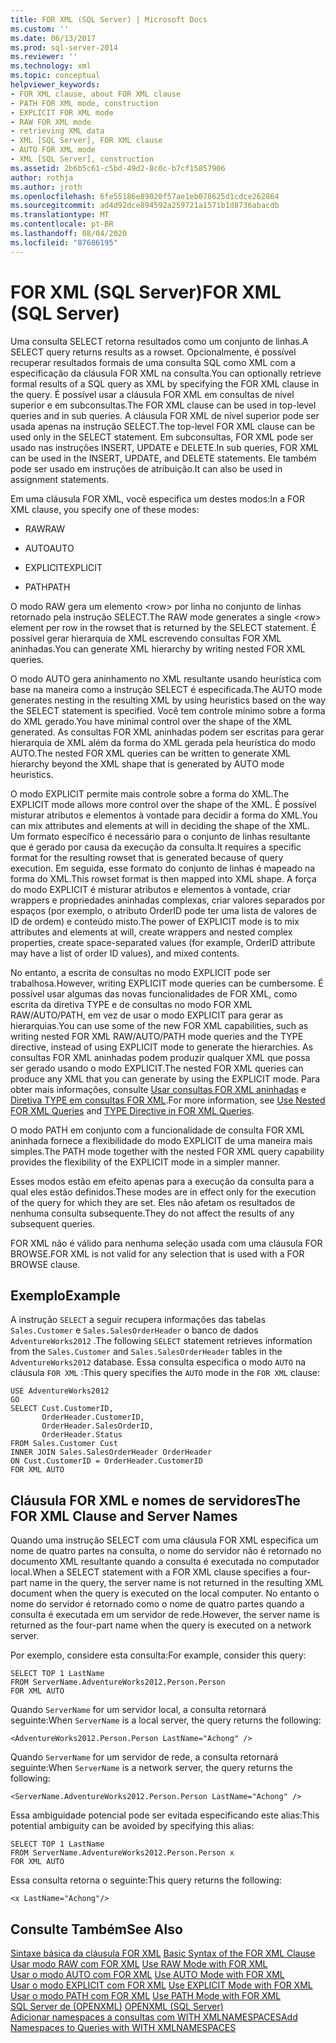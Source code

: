 ```yaml
---
title: FOR XML (SQL Server) | Microsoft Docs
ms.custom: ''
ms.date: 06/13/2017
ms.prod: sql-server-2014
ms.reviewer: ''
ms.technology: xml
ms.topic: conceptual
helpviewer_keywords:
- FOR XML clause, about FOR XML clause
- PATH FOR XML mode, construction
- EXPLICIT FOR XML mode
- RAW FOR XML mode
- retrieving XML data
- XML [SQL Server], FOR XML clause
- AUTO FOR XML mode
- XML [SQL Server], construction
ms.assetid: 2b6b5c61-c5bd-49d2-8c0c-b7cf15857906
author: rothja
ms.author: jroth
ms.openlocfilehash: 6fe55186e89020f57ae1eb078625d1cdce262864
ms.sourcegitcommit: ad4d92dce894592a259721a1571b1d8736abacdb
ms.translationtype: MT
ms.contentlocale: pt-BR
ms.lasthandoff: 08/04/2020
ms.locfileid: "87686195"
---
```

# <a name="for-xml-sql-server"></a><span data-ttu-id="47dcf-102">FOR XML (SQL Server)</span><span class="sxs-lookup"><span data-stu-id="47dcf-102">FOR XML (SQL Server)</span></span>
  <span data-ttu-id="47dcf-103">Uma consulta SELECT retorna resultados como um conjunto de linhas.</span><span class="sxs-lookup"><span data-stu-id="47dcf-103">A SELECT query returns results as a rowset.</span></span> <span data-ttu-id="47dcf-104">Opcionalmente, é possível recuperar resultados formais de uma consulta SQL como XML com a especificação da cláusula FOR XML na consulta.</span><span class="sxs-lookup"><span data-stu-id="47dcf-104">You can optionally retrieve formal results of a SQL query as XML by specifying the FOR XML clause in the query.</span></span> <span data-ttu-id="47dcf-105">É possível usar a cláusula FOR XML em consultas de nível superior e em subconsultas.</span><span class="sxs-lookup"><span data-stu-id="47dcf-105">The FOR XML clause can be used in top-level queries and in sub queries.</span></span> <span data-ttu-id="47dcf-106">A cláusula FOR XML de nível superior pode ser usada apenas na instrução SELECT.</span><span class="sxs-lookup"><span data-stu-id="47dcf-106">The top-level FOR XML clause can be used only in the SELECT statement.</span></span> <span data-ttu-id="47dcf-107">Em subconsultas, FOR XML pode ser usado nas instruções INSERT, UPDATE e DELETE.</span><span class="sxs-lookup"><span data-stu-id="47dcf-107">In sub queries, FOR XML can be used in the INSERT, UPDATE, and DELETE statements.</span></span> <span data-ttu-id="47dcf-108">Ele também pode ser usado em instruções de atribuição.</span><span class="sxs-lookup"><span data-stu-id="47dcf-108">It can also be used in assignment statements.</span></span>  
  
 <span data-ttu-id="47dcf-109">Em uma cláusula FOR XML, você especifica um destes modos:</span><span class="sxs-lookup"><span data-stu-id="47dcf-109">In a FOR XML clause, you specify one of these modes:</span></span>  
  
-   <span data-ttu-id="47dcf-110">RAW</span><span class="sxs-lookup"><span data-stu-id="47dcf-110">RAW</span></span>  
  
-   <span data-ttu-id="47dcf-111">AUTO</span><span class="sxs-lookup"><span data-stu-id="47dcf-111">AUTO</span></span>  
  
-   <span data-ttu-id="47dcf-112">EXPLICIT</span><span class="sxs-lookup"><span data-stu-id="47dcf-112">EXPLICIT</span></span>  
  
-   <span data-ttu-id="47dcf-113">PATH</span><span class="sxs-lookup"><span data-stu-id="47dcf-113">PATH</span></span>  
  
 <span data-ttu-id="47dcf-114">O modo RAW gera um elemento \<row> por linha no conjunto de linhas retornado pela instrução SELECT.</span><span class="sxs-lookup"><span data-stu-id="47dcf-114">The RAW mode generates a single \<row> element per row in the rowset that is returned by the SELECT statement.</span></span> <span data-ttu-id="47dcf-115">É possível gerar hierarquia de XML escrevendo consultas FOR XML aninhadas.</span><span class="sxs-lookup"><span data-stu-id="47dcf-115">You can generate XML hierarchy by writing nested FOR XML queries.</span></span>  
  
 <span data-ttu-id="47dcf-116">O modo AUTO gera aninhamento no XML resultante usando heurística com base na maneira como a instrução SELECT é especificada.</span><span class="sxs-lookup"><span data-stu-id="47dcf-116">The AUTO mode generates nesting in the resulting XML by using heuristics based on the way the SELECT statement is specified.</span></span> <span data-ttu-id="47dcf-117">Você tem controle mínimo sobre a forma do XML gerado.</span><span class="sxs-lookup"><span data-stu-id="47dcf-117">You have minimal control over the shape of the XML generated.</span></span> <span data-ttu-id="47dcf-118">As consultas FOR XML aninhadas podem ser escritas para gerar hierarquia de XML além da forma do XML gerada pela heurística do modo AUTO.</span><span class="sxs-lookup"><span data-stu-id="47dcf-118">The nested FOR XML queries can be written to generate XML hierarchy beyond the XML shape that is generated by AUTO mode heuristics.</span></span>  
  
 <span data-ttu-id="47dcf-119">O modo EXPLICIT permite mais controle sobre a forma do XML.</span><span class="sxs-lookup"><span data-stu-id="47dcf-119">The EXPLICIT mode allows more control over the shape of the XML.</span></span> <span data-ttu-id="47dcf-120">É possível misturar atributos e elementos à vontade para decidir a forma do XML.</span><span class="sxs-lookup"><span data-stu-id="47dcf-120">You can mix attributes and elements at will in deciding the shape of the XML.</span></span> <span data-ttu-id="47dcf-121">Um formato específico é necessário para o conjunto de linhas resultante que é gerado por causa da execução da consulta.</span><span class="sxs-lookup"><span data-stu-id="47dcf-121">It requires a specific format for the resulting rowset that is generated because of query execution.</span></span> <span data-ttu-id="47dcf-122">Em seguida, esse formato do conjunto de linhas é mapeado na forma do XML.</span><span class="sxs-lookup"><span data-stu-id="47dcf-122">This rowset format is then mapped into XML shape.</span></span> <span data-ttu-id="47dcf-123">A força do modo EXPLICIT é misturar atributos e elementos à vontade, criar wrappers e propriedades aninhadas complexas, criar valores separados por espaços (por exemplo, o atributo OrderID pode ter uma lista de valores de ID de ordem) e conteúdo misto.</span><span class="sxs-lookup"><span data-stu-id="47dcf-123">The power of EXPLICIT mode is to mix attributes and elements at will, create wrappers and nested complex properties, create space-separated values (for example, OrderID attribute may have a list of order ID values), and mixed contents.</span></span>  
  
 <span data-ttu-id="47dcf-124">No entanto, a escrita de consultas no modo EXPLICIT pode ser trabalhosa.</span><span class="sxs-lookup"><span data-stu-id="47dcf-124">However, writing EXPLICIT mode queries can be cumbersome.</span></span> <span data-ttu-id="47dcf-125">É possível usar algumas das novas funcionalidades de FOR XML, como escrita da diretiva TYPE e de consultas no modo FOR XML RAW/AUTO/PATH, em vez de usar o modo EXPLICIT para gerar as hierarquias.</span><span class="sxs-lookup"><span data-stu-id="47dcf-125">You can use some of the new FOR XML capabilities, such as writing nested FOR XML RAW/AUTO/PATH mode queries and the TYPE directive, instead of using EXPLICIT mode to generate the hierarchies.</span></span> <span data-ttu-id="47dcf-126">As consultas FOR XML aninhadas podem produzir qualquer XML que possa ser gerado usando o modo EXPLICIT.</span><span class="sxs-lookup"><span data-stu-id="47dcf-126">The nested FOR XML queries can produce any XML that you can generate by using the EXPLICIT mode.</span></span> <span data-ttu-id="47dcf-127">Para obter mais informações, consulte [Usar consultas FOR XML aninhadas](use-nested-for-xml-queries.md) e [Diretiva TYPE em consultas FOR XML](type-directive-in-for-xml-queries.md).</span><span class="sxs-lookup"><span data-stu-id="47dcf-127">For more information, see [Use Nested FOR XML Queries](use-nested-for-xml-queries.md) and [TYPE Directive in FOR XML Queries](type-directive-in-for-xml-queries.md).</span></span>  
  
 <span data-ttu-id="47dcf-128">O modo PATH em conjunto com a funcionalidade de consulta FOR XML aninhada fornece a flexibilidade do modo EXPLICIT de uma maneira mais simples.</span><span class="sxs-lookup"><span data-stu-id="47dcf-128">The PATH mode together with the nested FOR XML query capability provides the flexibility of the EXPLICIT mode in a simpler manner.</span></span>  
  
 <span data-ttu-id="47dcf-129">Esses modos estão em efeito apenas para a execução da consulta para a qual eles estão definidos.</span><span class="sxs-lookup"><span data-stu-id="47dcf-129">These modes are in effect only for the execution of the query for which they are set.</span></span> <span data-ttu-id="47dcf-130">Eles não afetam os resultados de nenhuma consulta subsequente.</span><span class="sxs-lookup"><span data-stu-id="47dcf-130">They do not affect the results of any subsequent queries.</span></span>  
  
 <span data-ttu-id="47dcf-131">FOR XML não é válido para nenhuma seleção usada com uma cláusula FOR BROWSE.</span><span class="sxs-lookup"><span data-stu-id="47dcf-131">FOR XML is not valid for any selection that is used with a FOR BROWSE clause.</span></span>  
  
## <a name="example"></a><span data-ttu-id="47dcf-132">Exemplo</span><span class="sxs-lookup"><span data-stu-id="47dcf-132">Example</span></span>  
 <span data-ttu-id="47dcf-133">A instrução `SELECT` a seguir recupera informações das tabelas `Sales.Customer` e `Sales.SalesOrderHeader` o banco de dados `AdventureWorks2012` .</span><span class="sxs-lookup"><span data-stu-id="47dcf-133">The following `SELECT` statement retrieves information from the `Sales.Customer` and `Sales.SalesOrderHeader` tables in the `AdventureWorks2012` database.</span></span> <span data-ttu-id="47dcf-134">Essa consulta especifica o modo `AUTO` na cláusula `FOR XML` :</span><span class="sxs-lookup"><span data-stu-id="47dcf-134">This query specifies the `AUTO` mode in the `FOR XML` clause:</span></span>  
  
```  
USE AdventureWorks2012  
GO  
SELECT Cust.CustomerID,   
       OrderHeader.CustomerID,  
       OrderHeader.SalesOrderID,   
       OrderHeader.Status  
FROM Sales.Customer Cust   
INNER JOIN Sales.SalesOrderHeader OrderHeader  
ON Cust.CustomerID = OrderHeader.CustomerID  
FOR XML AUTO  
```  
  
## <a name="the-for-xml-clause-and-server-names"></a><span data-ttu-id="47dcf-135">Cláusula FOR XML e nomes de servidores</span><span class="sxs-lookup"><span data-stu-id="47dcf-135">The FOR XML Clause and Server Names</span></span>  
 <span data-ttu-id="47dcf-136">Quando uma instrução SELECT com uma cláusula FOR XML especifica um nome de quatro partes na consulta, o nome do servidor não é retornado no documento XML resultante quando a consulta é executada no computador local.</span><span class="sxs-lookup"><span data-stu-id="47dcf-136">When a SELECT statement with a FOR XML clause specifies a four-part name in the query, the server name is not returned in the resulting XML document when the query is executed on the local computer.</span></span> <span data-ttu-id="47dcf-137">No entanto o nome do servidor é retornado como o nome de quatro partes quando a consulta é executada em um servidor de rede.</span><span class="sxs-lookup"><span data-stu-id="47dcf-137">However, the server name is returned as the four-part name when the query is executed on a network server.</span></span>  
  
 <span data-ttu-id="47dcf-138">Por exemplo, considere esta consulta:</span><span class="sxs-lookup"><span data-stu-id="47dcf-138">For example, consider this query:</span></span>  
  
```  
SELECT TOP 1 LastName  
FROM ServerName.AdventureWorks2012.Person.Person  
FOR XML AUTO  
```  
  
 <span data-ttu-id="47dcf-139">Quando `ServerName` for um servidor local, a consulta retornará seguinte:</span><span class="sxs-lookup"><span data-stu-id="47dcf-139">When `ServerName` is a local server, the query returns the following:</span></span>  
  
```  
<AdventureWorks2012.Person.Person LastName="Achong" />  
```  
  
 <span data-ttu-id="47dcf-140">Quando `ServerName` for um servidor de rede, a consulta retornará seguinte:</span><span class="sxs-lookup"><span data-stu-id="47dcf-140">When `ServerName` is a network server, the query returns the following:</span></span>  
  
```  
<ServerName.AdventureWorks2012.Person.Person LastName="Achong" />  
```  
  
 <span data-ttu-id="47dcf-141">Essa ambiguidade potencial pode ser evitada especificando este alias:</span><span class="sxs-lookup"><span data-stu-id="47dcf-141">This potential ambiguity can be avoided by specifying this alias:</span></span>  
  
```  
SELECT TOP 1 LastName  
FROM ServerName.AdventureWorks2012.Person.Person x  
FOR XML AUTO   
```  
  
 <span data-ttu-id="47dcf-142">Essa consulta retorna o seguinte:</span><span class="sxs-lookup"><span data-stu-id="47dcf-142">This query returns the following:</span></span>  
  
```  
<x LastName="Achong"/>  
```  
  
## <a name="see-also"></a><span data-ttu-id="47dcf-143">Consulte Também</span><span class="sxs-lookup"><span data-stu-id="47dcf-143">See Also</span></span>  
 <span data-ttu-id="47dcf-144">[Sintaxe básica da cláusula FOR XML](basic-syntax-of-the-for-xml-clause.md) </span><span class="sxs-lookup"><span data-stu-id="47dcf-144">[Basic Syntax of the FOR XML Clause](basic-syntax-of-the-for-xml-clause.md) </span></span>  
 <span data-ttu-id="47dcf-145">[Usar modo RAW com FOR XML](use-raw-mode-with-for-xml.md) </span><span class="sxs-lookup"><span data-stu-id="47dcf-145">[Use RAW Mode with FOR XML](use-raw-mode-with-for-xml.md) </span></span>  
 <span data-ttu-id="47dcf-146">[Usar o modo AUTO com FOR XML](use-auto-mode-with-for-xml.md) </span><span class="sxs-lookup"><span data-stu-id="47dcf-146">[Use AUTO Mode with FOR XML](use-auto-mode-with-for-xml.md) </span></span>  
 <span data-ttu-id="47dcf-147">[Usar o modo EXPLICIT com FOR XML](use-explicit-mode-with-for-xml.md) </span><span class="sxs-lookup"><span data-stu-id="47dcf-147">[Use EXPLICIT Mode with FOR XML](use-explicit-mode-with-for-xml.md) </span></span>  
 <span data-ttu-id="47dcf-148">[Usar o modo PATH com FOR XML](use-path-mode-with-for-xml.md) </span><span class="sxs-lookup"><span data-stu-id="47dcf-148">[Use PATH Mode with FOR XML](use-path-mode-with-for-xml.md) </span></span>  
 <span data-ttu-id="47dcf-149">[SQL Server de &#40;OPENXML&#41;](openxml-sql-server.md) </span><span class="sxs-lookup"><span data-stu-id="47dcf-149">[OPENXML &#40;SQL Server&#41;](openxml-sql-server.md) </span></span>  
 [<span data-ttu-id="47dcf-150">Adicionar namespaces a consultas com WITH XMLNAMESPACES</span><span class="sxs-lookup"><span data-stu-id="47dcf-150">Add Namespaces to Queries with WITH XMLNAMESPACES</span></span>](add-namespaces-to-queries-with-with-xmlnamespaces.md)  
  
  
